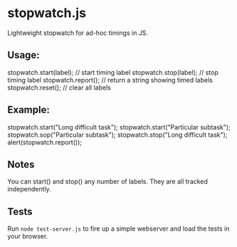 stopwatch.js
============

Lightweight stopwatch for ad-hoc timings in JS.

Usage:
------
stopwatch.start(label);  // start timing label
stopwatch.stop(label);   // stop timing label
stopwatch.report();      // return a string showing timed labels
stopwatch.reset();       // clear all labels

Example:
--------
stopwatch.start("Long difficult task");
stopwatch.start("Particular subtask");
stopwatch.sop("Particular subtask");
stopwatch.stop("Long difficult task");
alert(stopwatch.report());

Notes
-----
You can start() and stop() any number of labels. They are all tracked
independently.

Tests
-----
Run `node test-server.js` to fire up a simple webserver and load the tests in 
your browser.
